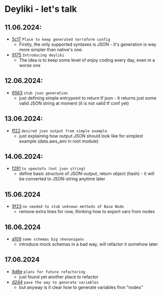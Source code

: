 # Deyliki - let's talk


## 11.06.2024:

* [5c17](https://github.com/viatcheslavmogilevsky/struktura23/commit/5c1747b8fe90c2fe98865f80b40ca6439feb4a32) `Place to keep generated terraform config`
	* Firstly, the only supported syntaxes is JSON - it's generation is way more simpler than native's one.
* [9175](https://github.com/viatcheslavmogilevsky/struktura23/commit/91751a66c9f87a9ceb7d92e3f15ed2bf825f8774) `Introducing deyliki`
	* The idea is to keep some level of enjoy coding every day, even in a worse one


## 12.06.2024:

* [6563](https://github.com/viatcheslavmogilevsky/struktura23/commit/6563c134eac2a4a89ff216399a9bbdb46b18a9ad) `stub json generation`
	* just defining simple entrypoint to return tf json - it returns just some valid JSON string at moment (it is not valid tf conf yet)


## 13.06.2024:

* [ff22](https://github.com/viatcheslavmogilevsky/struktura23/commit/ff2271c89e106a6d190ff97a388fc383a093dfc2) `desired json output from simple example`
	* just explaining how output JSON should look like for simplest example (data.aws_ami in root module)

## 14.06.2024:

* [f291](https://github.com/viatcheslavmogilevsky/struktura23/commit/f2911ac1e73c920fd1b276d339b7a0f68359d82b) `to opentofu (not json string)`
	* define basic structure of JSON-output, return object (hash) - it will be converted to JSON-string anytime later 


## 15.06.2024

* [9f23](https://github.com/viatcheslavmogilevsky/struktura23/commit/9f231ea2da476524e93508b11a4fcd51ac5fcda9) `no needed to stub unknown methods of Base Node`
	* remove extra lines for now, thinking how to export vars from nodes


## 16.06.2024

* [a109](https://github.com/viatcheslavmogilevsky/struktura23/commit/a109209d9520c5b5e0acef714cf10163e2197ccc) `some schemas big shenanigans`
	* introduce mock schemas in a bad way, will refactor it somehow later


## 17.06.2024

* [8d8e](https://github.com/viatcheslavmogilevsky/struktura23/commit/8d8e318c450bc264007122396109ff2746506f0f) `plans for future refactoring`
	* just found yet another place to refactor
* [d244](https://github.com/viatcheslavmogilevsky/struktura23/commit/d244fb42b819a4b11dbad0d44d97001335c601ea) `pave the way to generate variables`
	* but anyway is it clear how to generate variables fron "nodes"